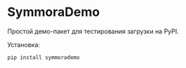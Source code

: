 # SymmoraDemo

Простой демо-пакет для тестирования загрузки на PyPI.

Установка:
```bash
pip install symmorademo
